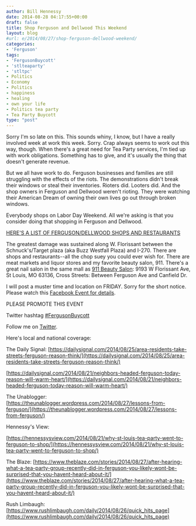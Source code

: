 ```yaml
---
author: Bill Hennessy
date: 2014-08-28 04:17:55+00:00
draft: false
title: Shop Ferguson and Dellwood This Weekend
layout: blog
#url: e/2014/08/27/shop-ferguson-dellwood-weekend/
categories:
- 'Ferguson'
tags:
- 'FergusonBuycott'
- 'stlteaparty'
- 'stltpc'
- Politics
- Economy
- Politics
- happiness
- healing
- own your life
- Politics tea party
- Tea Party Buycott
type: "post"
---
```


Sorry I'm so late on this. This sounds whiny, I know, but I have a really involved week at work this week. Sorry. Crap always seems to work out this way, though. When there's a great need for Tea Party services, I'm tied up with work obligations. Something has to give, and it's usually the thing that doesn't generate revenue.

But we all have work to do. Ferguson businesses and families are still struggling with the effects of the riots. The demonstrations didn't break their windows or steal their inventories. Rioters did. Looters did. And the shop owners in Ferguson and Dellwood weren't rioting. They were watching their American Dream of owning their own lives go out through broken windows.

Everybody shops on Labor Day Weekend. All we're asking is that you consider doing that shopping in Ferguson and Dellwood.

[HERE'S A LIST OF FERGUSON/DELLWOOD SHOPS AND RESTAURANTS](https://hennessysview.com/2014/08/21/ferguson-shopping-ideas/)

The greatest damage was sustained along W. Florissant between the Schnuck's/Target plaza (aka Buzz Westfall Plaza) and I-270. There are shops and restaurants--all the chop suey you could ever wish for. There are meat markets and liquor stores and my favorite beauty salon, 911. There's a great nail salon in the same mall as [911 Beauty Salon](https://yhoo.it/1sMbzaq): 9193 W Florissant Ave, St Louis, MO 63136, Cross Streets: Between Ferguson Ave and Canfield Dr.

I will post a muster time and location on FRIDAY. Sorry for the short notice. Please watch this [Facebook Event for details](https://www.facebook.com/events/593295304112878/?context=create&source=49).

PLEASE PROMOTE THIS EVENT

Twitter hashtag [#FergusonBuycott](https://twitter.com/hashtag/fergusonbuycott?src=hash)

Follow me on [Twitter](https://twitter.com/whennessy).

Here's local and national coverage:

The Daily Signal:
[https://dailysignal.com/2014/08/25/area-residents-take-streets-ferguson-reason-think/](https://dailysignal.com/2014/08/25/area-residents-take-streets-ferguson-reason-think/)

[https://dailysignal.com/2014/08/21/neighbors-headed-ferguson-today-reason-will-warm-heart/](https://dailysignal.com/2014/08/21/neighbors-headed-ferguson-today-reason-will-warm-heart/)

The Unablogger:
[https://theunablogger.wordpress.com/2014/08/27/lessons-from-ferguson/](https://theunablogger.wordpress.com/2014/08/27/lessons-from-ferguson/)

Hennessy's View:

[https://hennessysview.com/2014/08/21/why-st-louis-tea-party-went-to-ferguson-to-shop/](https://hennessysview.com/2014/08/21/why-st-louis-tea-party-went-to-ferguson-to-shop/)

The Blaze:
[https://www.theblaze.com/stories/2014/08/27/after-hearing-what-a-tea-party-group-recently-did-in-ferguson-you-likely-wont-be-surprised-that-you-havent-heard-about-it/](https://www.theblaze.com/stories/2014/08/27/after-hearing-what-a-tea-party-group-recently-did-in-ferguson-you-likely-wont-be-surprised-that-you-havent-heard-about-it/)

Rush Limbaugh:
[https://www.rushlimbaugh.com/daily/2014/08/26/quick_hits_page](https://www.rushlimbaugh.com/daily/2014/08/26/quick_hits_page)


